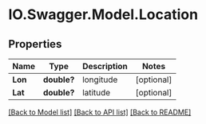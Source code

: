 # IO.Swagger.Model.Location
## Properties

Name | Type | Description | Notes
------------ | ------------- | ------------- | -------------
**Lon** | **double?** | longitude | [optional] 
**Lat** | **double?** | latitude | [optional] 

[[Back to Model list]](../README.md#documentation-for-models) [[Back to API list]](../README.md#documentation-for-api-endpoints) [[Back to README]](../README.md)

